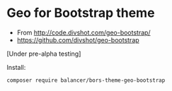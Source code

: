 Geo for Bootstrap theme
=======================

- From http://code.divshot.com/geo-bootstrap/
- https://github.com/divshot/geo-bootstrap

[Under pre-alpha testing]

Install:

    composer require balancer/bors-theme-geo-bootstrap

